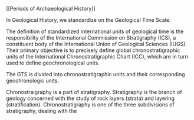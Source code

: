 [[Periods of Archaeological History]]

In Geological History, we standardize on the Geological Time Scale.

The definition of standardized international units of geological time is the responsibility of the International Commission on Stratigraphy (ICS), a constituent body of the International Union of Geological Sciences (IUGS). Their primary objective is to precisely define global chronostratigraphic units of the International Chronostratigraphic Chart (ICC), which are in turn used to define geochronological units.

The GTS is divided into chronostratigraphic units and their corresponding geochronologic units.

Chronostraigraphy is a part of stratigraphy. Stratigraphy is the branch of geology concerned with the study of rock layers (strata) and layering (stratification). Chronostratigraphy is one of the three subdivisions of stratigraphy, dealing with the



